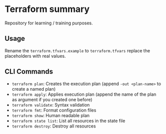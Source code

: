 # Terraform summary

Repository for learning / training purposes.

## Usage
Rename the `terraform.tfvars.example` to `terraform.tfvars` replace the placeholders with real values.

## CLI Commands

- `terraform plan`: Creates the execution plan (append `-out <plan-name>` to create a named plan)
- `terraform apply`: Applies execution plan (append the name of the plan as argument if you created one before)
- `terraform validate`: Syntax validation
- `terraform fmt`: Format configuration files 
- `terraform show`: Human readable plan
- `terraform state list`: List all resources in the state file
- `terraform destroy`: Destroy all resources